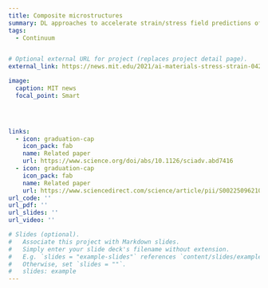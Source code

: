 ```yaml
---
title: Composite microstructures 
summary: DL approaches to accelerate strain/stress field predictions of hierarchical composites. We utilize conditional GAN-based approach for direct translation from composite microstructures to the strain/stress fields using image-based representation, serving as accelerated alternatives to conventional numerical simulations such as finite element analysis (FEA). 
tags:
  - Continuum


# Optional external URL for project (replaces project detail page).
external_link: https://news.mit.edu/2021/ai-materials-stress-strain-0422

image:
  caption: MIT news
  focal_point: Smart
  



links:
  - icon: graduation-cap
    icon_pack: fab
    name: Related paper
    url: https://www.science.org/doi/abs/10.1126/sciadv.abd7416
  - icon: graduation-cap
    icon_pack: fab
    name: Related paper
    url: https://www.sciencedirect.com/science/article/pii/S0022509621001721   
url_code: ''
url_pdf: ''
url_slides: ''
url_video: ''

# Slides (optional).
#   Associate this project with Markdown slides.
#   Simply enter your slide deck's filename without extension.
#   E.g. `slides = "example-slides"` references `content/slides/example-slides.md`.
#   Otherwise, set `slides = ""`.
#   slides: example
---
```



